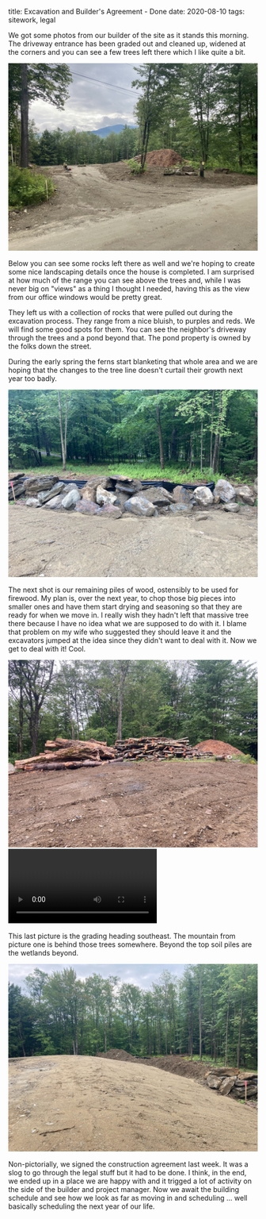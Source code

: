 title: Excavation and Builder's Agreement - Done
date: 2020-08-10
tags: sitework, legal

We got some photos from our builder of the site as it stands this morning. The driveway entrance has been graded out and cleaned up, widened at the corners and you can see a few trees left there which I like quite a bit.

![](/files/driveway_entrance_8_20.jpeg)

Below you can see some rocks left there as well and we're hoping to create some nice landscaping details once the house is completed. I am surprised at how much of the range you can see above the trees and, while I was never big on "views" as a thing I thought I needed, having this as the view from our office windows would be pretty great.

They left us with a collection of rocks that were pulled out during the excavation process. They range from a nice bluish, to purples and reds. We will find some good spots for them. You can see the neighbor's driveway through the trees and a pond beyond that. The pond property is owned by the folks down the street. 

During the early spring the ferns start blanketing that whole area and we are hoping that the changes to the tree line doesn't curtail their growth next year too badly.

![](/files/somerocks.jpeg)

The next shot is our remaining piles of wood, ostensibly to be used for firewood.  My plan is, over the next year, to chop those big pieces into smaller ones and have them start drying and seasoning so that they are ready for when we move in.  I really wish they hadn't left that massive tree there because I have no idea what we are supposed to do with it. I blame that problem on my wife who suggested they should leave it and the excavators jumped at the idea since they didn't want to deal with it. Now we get to deal with it! Cool.

![](/files/somewood.jpeg)        
![](/files/flatdirt.mov)         

This last picture is the grading heading southeast.  The mountain from picture one is behind those trees somewhere. Beyond the top soil piles are the wetlands beyond.


![](/files/somedirt.jpeg)

Non-pictorially, we signed the construction agreement last week. It was a slog to go through the legal stuff but it had to be done. I think, in the end, we ended up in a place we are happy with and it trigged a lot of activity on the side of the builder and project manager. Now we await the building schedule and see how we look as far as moving in and scheduling ... well basically scheduling the next year of our life.

